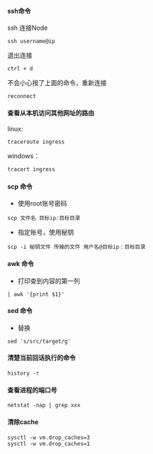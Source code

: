 #### ssh命令

ssh 连接Node

```shell
ssh username@ip
```

退出连接

```shell
ctrl + d
```

不会小心按了上面的命令，重新连接

```shell
reconnect
```



#### 查看从本机访问其他网址的路由

linux:

```shell
traceroute ingress
```

windows：

```powershell
tracert ingress
```



#### scp 命令

- 使用root账号密码

```shell
scp 文件名 目标ip:目标目录
```

- 指定账号，使用秘钥

```shell
scp -i 秘钥文件 传输的文件 用户名@目标ip：目标目录
```



#### awk 命令

- 打印查到内容的第一列

```shell
| awk '{print $1}'
```

#### sed 命令

- 替换

```shell
sed 's/src/target/g'
```



#### 清楚当前回话执行的命令

```shell
history -r
```



#### 查看进程的端口号

```shell
netstat -nap | grep xxx
```

#### 清除cache

```shell
sysctl -w vm.drop_caches=3
sysctl -w vm.drop_caches=1
```

